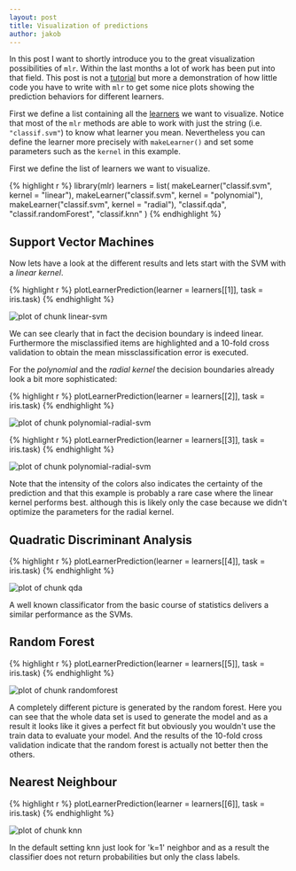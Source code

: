 ```yaml
---
layout: post
title: Visualization of predictions
author: jakob
---
```


In this post I want to shortly introduce you to the great visualization possibilities of `mlr`.
Within the last months a lot of work has been put into that field.
This post is not a [tutorial](https://mlr-org.github.io/mlr/) but more a demonstration of how little code you have to write with `mlr` to get some nice plots showing the prediction behaviors for different learners.

<!--more-->

First we define a list containing all the [learners](https://mlr-org.github.io/mlr/release/html/integrated_learners/index.html) we want to visualize.
Notice that most of the `mlr` methods are able to work with just the string (i.e. `"classif.svm"`) to know what learner you mean.
Nevertheless you can define the learner more precisely with `makeLearner()` and set some parameters such as the `kernel` in this example.

First we define the list of learners we want to visualize.

{% highlight r %}
library(mlr)
learners = list( 
  makeLearner("classif.svm", kernel = "linear"),
  makeLearner("classif.svm", kernel = "polynomial"),
  makeLearner("classif.svm", kernel = "radial"),
  "classif.qda", 
  "classif.randomForest",
  "classif.knn"
  )
{% endhighlight %}

## Support Vector Machines
Now lets have a look at the different results and lets start with the SVM with a *linear kernel*.


{% highlight r %}
plotLearnerPrediction(learner = learners[[1]], task = iris.task)
{% endhighlight %}

![plot of chunk linear-svm](/figures/2015-07-28-Visualisation-of-predictions/linear-svm-1.svg)

We can see clearly that in fact the decision boundary is indeed linear. 
Furthermore the misclassified items are highlighted and a 10-fold cross validation to obtain the mean missclassification error is executed. 

For the *polynomial* and the *radial kernel* the decision boundaries already look a bit more sophisticated:

{% highlight r %}
plotLearnerPrediction(learner = learners[[2]], task = iris.task)
{% endhighlight %}

![plot of chunk polynomial-radial-svm](/figures/2015-07-28-Visualisation-of-predictions/polynomial-radial-svm-1.svg)

{% highlight r %}
plotLearnerPrediction(learner = learners[[3]], task = iris.task)
{% endhighlight %}

![plot of chunk polynomial-radial-svm](/figures/2015-07-28-Visualisation-of-predictions/polynomial-radial-svm-2.svg)

Note that the intensity of the colors also indicates the certainty of the prediction and that this example is probably a rare case where the linear kernel performs best. although this is likely only the case because we didn't optimize the parameters for the radial kernel.

## Quadratic Discriminant Analysis

{% highlight r %}
plotLearnerPrediction(learner = learners[[4]], task = iris.task)
{% endhighlight %}

![plot of chunk qda](/figures/2015-07-28-Visualisation-of-predictions/qda-1.svg)

A well known classificator from the basic course of statistics delivers a similar performance as the SVMs.

## Random Forest

{% highlight r %}
plotLearnerPrediction(learner = learners[[5]], task = iris.task)
{% endhighlight %}

![plot of chunk randomforest](/figures/2015-07-28-Visualisation-of-predictions/randomforest-1.svg)

A completely different picture is generated by the random forest.
Here you can see that the whole data set is used to generate the model and as a result it looks like it gives a perfect fit but obviously you wouldn't use the train data to evaluate your model.
And the results of the 10-fold cross validation indicate that the random forest is actually not better then the others.

## Nearest Neighbour

{% highlight r %}
plotLearnerPrediction(learner = learners[[6]], task = iris.task)
{% endhighlight %}

![plot of chunk knn](/figures/2015-07-28-Visualisation-of-predictions/knn-1.svg)

In the default setting knn just look for 'k=1' neighbor and as a result the classifier does not return probabilities but only the class labels.

